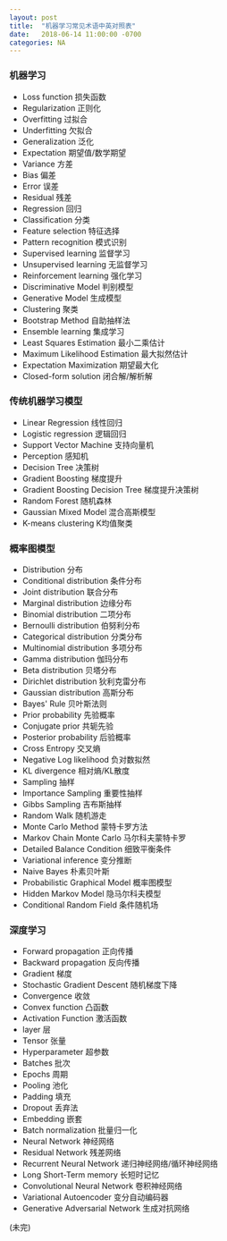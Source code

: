 ```yaml
---
layout: post
title:  "机器学习常见术语中英对照表"
date:   2018-06-14 11:00:00 -0700
categories: NA
---
```

### __机器学习__
* Loss function 损失函数
* Regularization 正则化
* Overfitting 过拟合
* Underfitting 欠拟合
* Generalization 泛化
* Expectation 期望值/数学期望
* Variance 方差
* Bias 偏差
* Error 误差
* Residual 残差
* Regression 回归
* Classification 分类 
* Feature selection 特征选择
* Pattern recognition 模式识别
* Supervised learning 监督学习
* Unsupervised learning 无监督学习
* Reinforcement learning 强化学习
* Discriminative Model 判别模型
* Generative Model 生成模型
* Clustering 聚类
* Bootstrap Method 自助抽样法
* Ensemble learning 集成学习
* Least Squares Estimation 最小二乘估计
* Maximum Likelihood Estimation 最大拟然估计
* Expectation Maximization 期望最大化
* Closed-form solution 闭合解/解析解

### __传统机器学习模型__
* Linear Regression 线性回归
* Logistic regression 逻辑回归
* Support Vector Machine 支持向量机
* Perception 感知机
* Decision Tree 决策树
* Gradient Boosting 梯度提升
* Gradient Boosting Decision Tree 梯度提升决策树
* Random Forest 随机森林
* Gaussian Mixed Model 混合高斯模型
* K-means clustering K均值聚类

### __概率图模型__
* Distribution 分布
* Conditional distribution 条件分布 
* Joint distribution 联合分布
* Marginal distribution 边缘分布
* Binomial distribution 二项分布
* Bernoulli distribution 伯努利分布
* Categorical distribution 分类分布
* Multinomial distribution 多项分布
* Gamma distribution 伽玛分布
* Beta distribution 贝塔分布
* Dirichlet distribution 狄利克雷分布
* Gaussian distribution 高斯分布
* Bayes' Rule 贝叶斯法则
* Prior probability 先验概率
* Conjugate prior 共轭先验
* Posterior probability 后验概率
* Cross Entropy 交叉熵
* Negative Log likelihood 负对数拟然
* KL divergence 相对熵/KL散度
* Sampling 抽样
* Importance Sampling 重要性抽样
* Gibbs Sampling 吉布斯抽样
* Random Walk 随机游走
* Monte Carlo Method 蒙特卡罗方法
* Markov Chain Monte Carlo 马尔科夫蒙特卡罗
* Detailed Balance Condition 细致平衡条件
* Variational inference 变分推断
* Naive Bayes 朴素贝叶斯
* Probabilistic Graphical Model 概率图模型
* Hidden Markov Model 隐马尔科夫模型
* Conditional Random Field 条件随机场

### __深度学习__
* Forward propagation 正向传播
* Backward propagation 反向传播
* Gradient 梯度
* Stochastic Gradient Descent 随机梯度下降
* Convergence 收敛
* Convex function 凸函数
* Activation Function 激活函数
* layer 层
* Tensor 张量
* Hyperparameter 超参数
* Batches 批次
* Epochs 周期
* Pooling 池化
* Padding 填充
* Dropout 丢弃法
* Embedding 嵌套
* Batch normalization 批量归一化
* Neural Network 神经网络
* Residual Network 残差网络
* Recurrent Neural Network 递归神经网络/循环神经网络
* Long Short-Term memory 长短时记忆
* Convolutional Neural Network 卷积神经网络
* Variational Autoencoder 变分自动编码器
* Generative Adversarial Network 生成对抗网络

(未完)